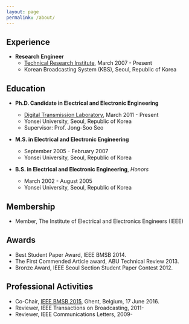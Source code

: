```yaml
---
layout: page
permalink: /about/
---
```


## Experience

- **Research Engineer**       
	- [Technical Research Institute](http://office.kbs.co.kr/tri/), March 2007 - Present  
	- Korean Broadcasting System (KBS), Seoul, Republic of Korea  

## Education

- **Ph.D. Candidate in Electrical and Electronic Engineering**   
	- [Digital Transmission Laboratory](http://web.yonsei.ac.kr/dtlab/), March 2011 - Present    
	- Yonsei University, Seoul, Republic of Korea    
	- Supervisor: Prof. Jong-Soo Seo    
	 
- **M.S. in Electrical and Electronic Engineering**     
	- September 2005 - February 2007    
	- Yonsei University, Seoul, Republic of Korea       

- **B.S. in Electrical and Electronic Engineering**, *Honors*   
	- March 2002 - August 2005    
	- Yonsei University, Seoul, Republic of Korea  


## Membership

- Member, The Institute of Electrical and Electronics Engineers (IEEE)


## Awards

- Best Student Paper Award, IEEE BMSB 2014.
- The First Commended Article award, ABU Technical Review 2013.
- Bronze Award, IEEE Seoul Section Student Paper Contest 2012.

## Professional Activities

- Co-Chair, [IEEE BMSB 2015](http://www.wica.intec.ugent.be/bmsb2015/wednesday-june-17#session4), Ghent, Belgium, 17 June 2016.
- Reviewer, IEEE Transactions on Broadcasting, 2011-   
- Reviewer, IEEE Communications Letters, 2009-     

